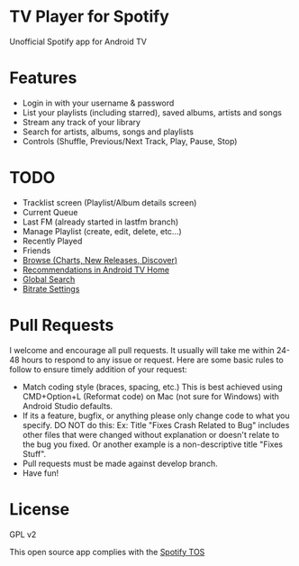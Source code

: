 # TV Player for Spotify
Unofficial Spotify app for Android TV

# Features
- Login in with your username & password
- List your playlists (including starred), saved albums, artists and songs
- Stream any track of your library
- Search for artists, albums, songs and playlists
- Controls (Shuffle, Previous/Next Track, Play, Pause, Stop)

# TODO
- Tracklist screen (Playlist/Album details screen)
- Current Queue
- Last FM (already started in lastfm branch)
- Manage Playlist (create, edit, delete, etc...)
- Recently Played
- Friends
- [Browse (Charts, New Releases, Discover)](https://developer.spotify.com/web-api/browse-endpoints)
- [Recommendations in Android TV Home](https://developer.android.com/training/tv/discovery/recommendations.html)
- [Global Search](https://developer.android.com/training/tv/discovery/searchable.html)
- [Bitrate Settings](https://developer.spotify.com/android-sdk-docs/com/spotify/sdk/android/playback/Player.html#setPlaybackBitrate-com.spotify.sdk.android.playback.PlaybackBitrate-)

# Pull Requests
I welcome and encourage all pull requests. 
It usually will take me within 24-48 hours to respond to any issue or request. 
Here are some basic rules to follow to ensure timely addition of your request:

- Match coding style (braces, spacing, etc.) This is best achieved using CMD+Option+L (Reformat code) on Mac (not sure for Windows) with Android Studio defaults.
- If its a feature, bugfix, or anything please only change code to what you specify. DO NOT do this: Ex: Title "Fixes Crash Related to Bug" includes other files that were changed without explanation or doesn't relate to the bug you fixed. Or another example is a non-descriptive title "Fixes Stuff".
- Pull requests must be made against develop branch.
- Have fun!

# License
GPL v2

This open source app complies with the [Spotify TOS](https://developer.spotify.com/developer-terms-of-use/)
